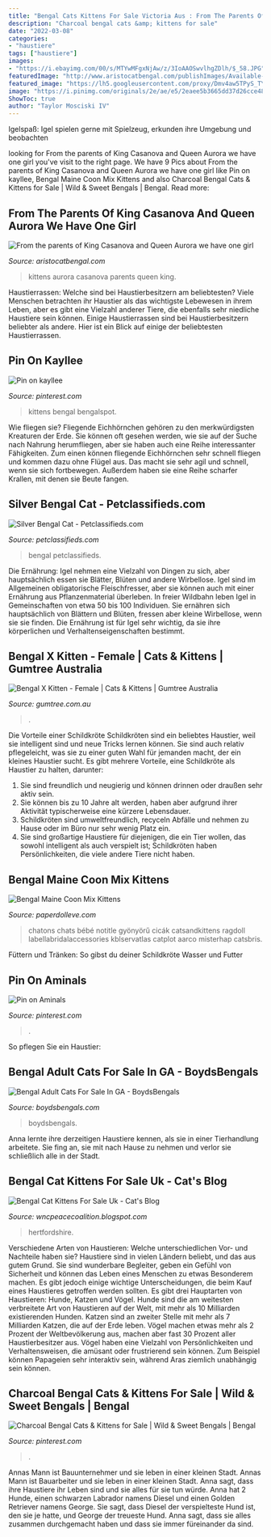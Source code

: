 ```yaml
---
title: "Bengal Cats Kittens For Sale Victoria Aus : From The Parents Of King Casanova And Queen Aurora We Have One Girl"
description: "Charcoal bengal cats &amp; kittens for sale"
date: "2022-03-08"
categories:
- "haustiere"
tags: ["haustiere"]
images:
- "https://i.ebayimg.com/00/s/MTYwMFgxNjAw/z/3IoAAOSwvlhgZDlh/$_58.JPG"
featuredImage: "http://www.aristocatbengal.com/publishImages/Available-kittens~~element2622.jpeg"
featured_image: "https://lh5.googleusercontent.com/proxy/Dmv4aw5TPyS_TYBftL151i8Vy1lrsnc_m7k29axAOUaeYP-ptAeLgr_V08ZDiWU7e94wSZb1kA12GHJwJYrD5Cf0qFSvgXrt0SOX7ay6UVoLQiKgHd58OYddHqdiMxi-j1q9JxpJkyPBXCBi5uO3Mo4=s0-d"
image: "https://i.pinimg.com/originals/2e/ae/e5/2eaee5b3665dd37d26cce4849fee9bb1.jpg"
ShowToc: true
author: "Taylor Mosciski IV"
---
```



Igelspaß: Igel spielen gerne mit Spielzeug, erkunden ihre Umgebung und beobachten

	

		
looking for From the parents of King Casanova and Queen Aurora we have one girl you've visit to the right page. We have 9 Pics about From the parents of King Casanova and Queen Aurora we have one girl like Pin on kayllee, Bengal Maine Coon Mix Kittens and also Charcoal Bengal Cats &amp; Kittens for Sale | Wild &amp; Sweet Bengals | Bengal. Read more:
		
    
## From The Parents Of King Casanova And Queen Aurora We Have One Girl

<img loading=lazy src="http://www.aristocatbengal.com/publishImages/Available-kittens~~element2622.jpeg" onerror="this.onerror=null;this.src='https://tse1.mm.bing.net/th?id=OIP.Ca2riUE0f8_NuAtOgcyLjwHaFG&amp;pid=15.1';" alt="From the parents of King Casanova and Queen Aurora we have one girl">

_Source: aristocatbengal.com_

>kittens aurora casanova parents queen king. 

	

Haustierrassen: Welche sind bei Haustierbesitzern am beliebtesten?
Viele Menschen betrachten ihr Haustier als das wichtigste Lebewesen in ihrem Leben, aber es gibt eine Vielzahl anderer Tiere, die ebenfalls sehr niedliche Haustiere sein können. Einige Haustierrassen sind bei Haustierbesitzern beliebter als andere. Hier ist ein Blick auf einige der beliebtesten Haustierrassen.

    
## Pin On Kayllee

<img loading=lazy src="https://i.pinimg.com/736x/ba/e0/01/bae001565271d74920608c4c0d14014f--bengal-kittens-for-sale-kitten-for-sale.jpg" onerror="this.onerror=null;this.src='https://tse4.mm.bing.net/th?id=OIP.J3FLgGD5td9-7QzWkmlCngHaFN&amp;pid=15.1';" alt="Pin on kayllee">

_Source: pinterest.com_

>kittens bengal bengalspot. 

	

Wie fliegen sie?
Fliegende Eichhörnchen gehören zu den merkwürdigsten Kreaturen der Erde. Sie können oft gesehen werden, wie sie auf der Suche nach Nahrung herumfliegen, aber sie haben auch eine Reihe interessanter Fähigkeiten. Zum einen können fliegende Eichhörnchen sehr schnell fliegen und kommen dazu ohne Flügel aus. Das macht sie sehr agil und schnell, wenn sie sich fortbewegen. Außerdem haben sie eine Reihe scharfer Krallen, mit denen sie Beute fangen.

    
## Silver Bengal Cat - Petclassifieds.com

<img loading=lazy src="https://petclassifieds.com/wp-content/uploads/2020/11/20200903_162815.jpg" onerror="this.onerror=null;this.src='https://tse2.mm.bing.net/th?id=OIP.3lD41fcDcOlACoTVtxJPOQHaIH&amp;pid=15.1';" alt="Silver Bengal Cat - Petclassifieds.com">

_Source: petclassifieds.com_

>bengal petclassifieds. 

	

Die Ernährung: Igel nehmen eine Vielzahl von Dingen zu sich, aber hauptsächlich essen sie Blätter, Blüten und andere Wirbellose.
Igel sind im Allgemeinen obligatorische Fleischfresser, aber sie können auch mit einer Ernährung aus Pflanzenmaterial überleben. In freier Wildbahn leben Igel in Gemeinschaften von etwa 50 bis 100 Individuen. Sie ernähren sich hauptsächlich von Blättern und Blüten, fressen aber kleine Wirbellose, wenn sie sie finden. Die Ernährung ist für Igel sehr wichtig, da sie ihre körperlichen und Verhaltenseigenschaften bestimmt.

    
## Bengal X Kitten - Female | Cats &amp; Kittens | Gumtree Australia

<img loading=lazy src="https://i.ebayimg.com/00/s/MTYwMFgxNjAw/z/3IoAAOSwvlhgZDlh/$_58.JPG" onerror="this.onerror=null;this.src='https://tse1.mm.bing.net/th?id=OIP.PEPdgaKiCB8SoK9dpVHNAQHaHa&amp;pid=15.1';" alt="Bengal X Kitten - Female | Cats &amp; Kittens | Gumtree Australia">

_Source: gumtree.com.au_

>. 

	

Die Vorteile einer Schildkröte
Schildkröten sind ein beliebtes Haustier, weil sie intelligent sind und neue Tricks lernen können. Sie sind auch relativ pflegeleicht, was sie zu einer guten Wahl für jemanden macht, der ein kleines Haustier sucht. Es gibt mehrere Vorteile, eine Schildkröte als Haustier zu halten, darunter:
1. Sie sind freundlich und neugierig und können drinnen oder draußen sehr aktiv sein.
2. Sie können bis zu 10 Jahre alt werden, haben aber aufgrund ihrer Aktivität typischerweise eine kürzere Lebensdauer.
3. Schildkröten sind umweltfreundlich, recyceln Abfälle und nehmen zu Hause oder im Büro nur sehr wenig Platz ein.
4. Sie sind großartige Haustiere für diejenigen, die ein Tier wollen, das sowohl intelligent als auch verspielt ist; Schildkröten haben Persönlichkeiten, die viele andere Tiere nicht haben.

    
## Bengal Maine Coon Mix Kittens

<img loading=lazy src="https://i.pinimg.com/originals/2e/ae/e5/2eaee5b3665dd37d26cce4849fee9bb1.jpg" onerror="this.onerror=null;this.src='https://tse2.mm.bing.net/th?id=OIP.D7BsfF-mn1dKVdP1-59NfAHaL6&amp;pid=15.1';" alt="Bengal Maine Coon Mix Kittens">

_Source: paperdolleve.com_

>chatons chats bébé notitle gyönyörű cicák catsandkittens ragdoll labellabridalaccessories kblservatlas catplot aarco misterhap catsbris. 

	

Füttern und Tränken: So gibst du deiner Schildkröte Wasser und Futter

    
## Pin On Aminals

<img loading=lazy src="https://i.pinimg.com/736x/e4/ff/cd/e4ffcd9857f08c6992c71cd8e9547144--bengal-kittens-for-sale-kitten-for-sale.jpg" onerror="this.onerror=null;this.src='https://tse2.mm.bing.net/th?id=OIP.9or90TrGLX-wVe2n-OHMcwHaF7&amp;pid=15.1';" alt="Pin on Aminals">

_Source: pinterest.com_

>. 

	

So pflegen Sie ein Haustier:

    
## Bengal Adult Cats For Sale In GA - BoydsBengals

<img loading=lazy src="https://boydsbengals.com/wp-content/uploads/2020/05/Photo3-1-1024x1024.jpg" onerror="this.onerror=null;this.src='https://tse3.mm.bing.net/th?id=OIP.M-hP7YJQwOM9-U_Wj1c85gHaHa&amp;pid=15.1';" alt="Bengal Adult Cats For Sale In GA - BoydsBengals">

_Source: boydsbengals.com_

>boydsbengals. 

	

Anna lernte ihre derzeitigen Haustiere kennen, als sie in einer Tierhandlung arbeitete. Sie fing an, sie mit nach Hause zu nehmen und verlor sie schließlich alle in der Stadt.

    
## Bengal Cat Kittens For Sale Uk - Cat&#039;s Blog

<img loading=lazy src="https://lh5.googleusercontent.com/proxy/Dmv4aw5TPyS_TYBftL151i8Vy1lrsnc_m7k29axAOUaeYP-ptAeLgr_V08ZDiWU7e94wSZb1kA12GHJwJYrD5Cf0qFSvgXrt0SOX7ay6UVoLQiKgHd58OYddHqdiMxi-j1q9JxpJkyPBXCBi5uO3Mo4=s0-d" onerror="this.onerror=null;this.src='https://tse1.mm.bing.net/th?id=OIP.hPACnEDaNeIjvT1FAA2U3AHaE7&amp;pid=15.1';" alt="Bengal Cat Kittens For Sale Uk - Cat&#039;s Blog">

_Source: wncpeacecoalition.blogspot.com_

>hertfordshire. 

	

Verschiedene Arten von Haustieren: Welche unterschiedlichen Vor- und Nachteile haben sie?
Haustiere sind in vielen Ländern beliebt, und das aus gutem Grund. Sie sind wunderbare Begleiter, geben ein Gefühl von Sicherheit und können das Leben eines Menschen zu etwas Besonderem machen. Es gibt jedoch einige wichtige Unterscheidungen, die beim Kauf eines Haustieres getroffen werden sollten.
Es gibt drei Hauptarten von Haustieren: Hunde, Katzen und Vögel. Hunde sind die am weitesten verbreitete Art von Haustieren auf der Welt, mit mehr als 10 Milliarden existierenden Hunden. Katzen sind an zweiter Stelle mit mehr als 7 Milliarden Katzen, die auf der Erde leben. Vögel machen etwas mehr als 2 Prozent der Weltbevölkerung aus, machen aber fast 30 Prozent aller Haustierbesitzer aus.
Vögel haben eine Vielzahl von Persönlichkeiten und Verhaltensweisen, die amüsant oder frustrierend sein können. Zum Beispiel können Papageien sehr interaktiv sein, während Aras ziemlich unabhängig sein können.

    
## Charcoal Bengal Cats &amp; Kittens For Sale | Wild &amp; Sweet Bengals | Bengal

<img loading=lazy src="https://i.pinimg.com/736x/f5/b6/8a/f5b68a629b39bc55ae6e8de4f27400b7.jpg" onerror="this.onerror=null;this.src='https://tse2.mm.bing.net/th?id=OIP.eNhnj1cxOQLFdMLQFeQFPwHaEj&amp;pid=15.1';" alt="Charcoal Bengal Cats &amp; Kittens for Sale | Wild &amp; Sweet Bengals | Bengal">

_Source: pinterest.com_

>. 

	

Annas Mann ist Bauunternehmer und sie leben in einer kleinen Stadt.
Annas Mann ist Bauarbeiter und sie leben in einer kleinen Stadt. Anna sagt, dass ihre Haustiere ihr Leben sind und sie alles für sie tun würde. Anna hat 2 Hunde, einen schwarzen Labrador namens Diesel und einen Golden Retriever namens George. Sie sagt, dass Diesel der verspielteste Hund ist, den sie je hatte, und George der treueste Hund. Anna sagt, dass sie alles zusammen durchgemacht haben und dass sie immer füreinander da sind.

